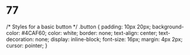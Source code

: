 # 77
/* Styles for a basic button */
.button {
  padding: 10px 20px;
  background-color: #4CAF60;
  color: white;
  border: none;
  text-align: center;
  text-decoration: none;
  display: inline-block;
  font-size: 16px;
  margin: 4px 2px;
  cursor: pointer;
}
